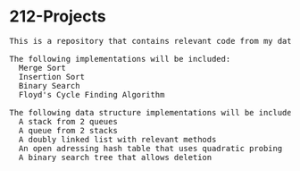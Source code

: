 # 212-Projects

<pre>
This is a repository that contains relevant code from my data structure class

The following implementations will be included:
  Merge Sort
  Insertion Sort
  Binary Search
  Floyd's Cycle Finding Algorithm
 
The following data structure implementations will be included:
  A stack from 2 queues
  A queue from 2 stacks
  A doubly linked list with relevant methods
  An open adressing hash table that uses quadratic probing
  A binary search tree that allows deletion
</pre>
